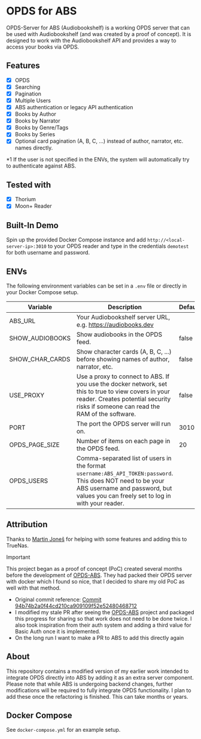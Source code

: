 # OPDS for ABS

OPDS-Server for ABS (Audiobookshelf) is a working OPDS server that can be used with Audiobookshelf (and was created by a proof of concept). It is designed to work with the Audiobookshelf API and provides a way to access your books via OPDS.

## Features

- [x] OPDS
- [x] Searching
- [x] Pagination
- [x] Multiple Users
- [x] ABS authentication or legacy API authentication
- [x] Books by Author
- [x] Books by Narrator
- [x] Books by Genre/Tags
- [x] Books by Series
- [x] Optional card pagination (A, B, C, ...) instead of author, narrator, etc. names directly.

\*1 If the user is not specified in the ENVs, the system will automatically try to authenticate against ABS.

## Tested with

- [x] Thorium
- [x] Moon+ Reader

## Built-In Demo

Spin up the provided Docker Compose instance and add `http://<local-server-ip>:3010` to your OPDS reader and type in the credentials `demotest` for both username and password.


## ENVs

The following environment variables can be set in a `.env` file or directly in your Docker Compose setup.

| Variable         | Description                                                                 | Default               | Required |
|------------------|-----------------------------------------------------------------------------|-----------------------|----------|
| ABS_URL          | Your Audiobookshelf server URL, e.g. https://audiobooks.dev                |                       | Yes      |
| SHOW_AUDIOBOOKS  | Show audiobooks in the OPDS feed.                                          | false                 | No       |
| SHOW_CHAR_CARDS  | Show character cards (A, B, C, ...) before showing names of author, narrator, etc. | false                 | No       |
| USE_PROXY        | Use a proxy to connect to ABS. If you use the docker network, set this to true to view covers in your reader. Creates potential security risks if someone can read the RAM of the software. | false                 | No       |
| PORT             | The port the OPDS server will run on.                                      | 3010                  | No       |
| OPDS_PAGE_SIZE   | Number of items on each page in the OPDS feed.                             | 20                    | No       |
| OPDS_USERS       | Comma-separated list of users in the format `username:ABS_API_TOKEN:password`. This does NOT need to be your ABS username and password, but values you can freely set to log in with your reader. |                       | No       |

## Attribution

Thanks to [Martin Joneš](https://github.com/jondycz) for helping with some features and adding this to TrueNas.

> [!IMPORTANT]
> This project began as a proof of concept (PoC) created several months before the development of [OPDS-ABS](https://github.com/petr-prikryl/OPDS-ABS). They had packed their OPDS server with docker which I found so nice, that I decided to share my old PoC as well with that method.
>
> - Original commit reference: [Commit 94b74b2a0f44cd210ca909109f52e52480468712](https://github.com/Vito0912/audiobookshelf/commit/94b74b2a0f44cd210ca909109f52e52480468712)
> - I modified my stale PR after seeing the [OPDS-ABS](https://github.com/petr-prikryl/OPDS-ABS) project and packaged this progress for sharing so that work does not need to be done twice. I also took inspiration from their auth system and adding a third value for Basic Auth once it is implemented.
> - On the long run I want to make a PR to ABS to add this directly again

## About

This repository contains a modified version of my earlier work intended to integrate OPDS directly into ABS by adding it as an extra server component. Please note that while ABS is undergoing backend changes, further modifications will be required to fully integrate OPDS functionality.
I plan to add these once the refactoring is finished. This can take months or years.

## Docker Compose

See `docker-compose.yml` for an example setup.
